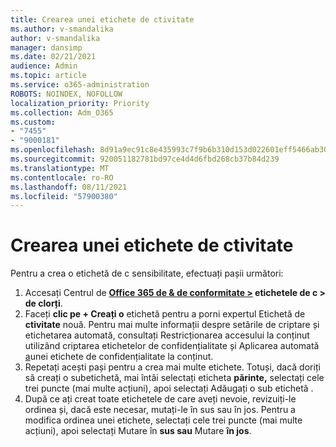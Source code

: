 ```yaml
---
title: Crearea unei etichete de ctivitate
ms.author: v-smandalika
author: v-smandalika
manager: dansimp
ms.date: 02/21/2021
audience: Admin
ms.topic: article
ms.service: o365-administration
ROBOTS: NOINDEX, NOFOLLOW
localization_priority: Priority
ms.collection: Adm_O365
ms.custom:
- "7455"
- "9000181"
ms.openlocfilehash: 8d91a9ec91c8e435993c7f9b6b310d153d022601eff5466ab30782f8e8f560ed
ms.sourcegitcommit: 920051182781bd97ce4d4d6fbd268cb37b84d239
ms.translationtype: MT
ms.contentlocale: ro-RO
ms.lasthandoff: 08/11/2021
ms.locfileid: "57900380"
---
```

# <a name="create-a-sensitivity-label"></a>Crearea unei etichete de ctivitate

Pentru a crea o etichetă de c sensibilitate, efectuați pașii următori:

1. Accesați Centrul de **[Office 365 de & de conformitate >](https://sip.protection.office.com/) etichetele de c > de clorți**.
2. Faceți **clic pe + Creați o** etichetă pentru a porni expertul Etichetă de **ctivitate** nouă. Pentru mai multe informații despre setările [](https://docs.microsoft.com/microsoft-365/compliance/encryption-sensitivity-labels) de criptare și etichetarea automată, consultați Restricționarea accesului la conținut utilizând criptarea etichetelor de confidențialitate și Aplicarea automată [a](https://docs.microsoft.com/microsoft-365/compliance/apply-sensitivity-label-automatically)unei etichete de confidențialitate la conținut.
3. Repetați acești pași pentru a crea mai multe etichete. Totuși, dacă doriți să creați o subetichetă, mai întâi selectați eticheta **părinte,** selectați cele trei puncte (mai multe acțiuni), apoi selectați Adăugați o sub etichetă .
4. După ce ați creat toate etichetele de care aveți nevoie, revizuiți-le ordinea și, dacă este necesar, mutați-le în sus sau în jos. Pentru a modifica ordinea unei etichete, selectați cele trei puncte (mai multe acțiuni), apoi selectați Mutare în **sus sau** Mutare **în jos**. 
